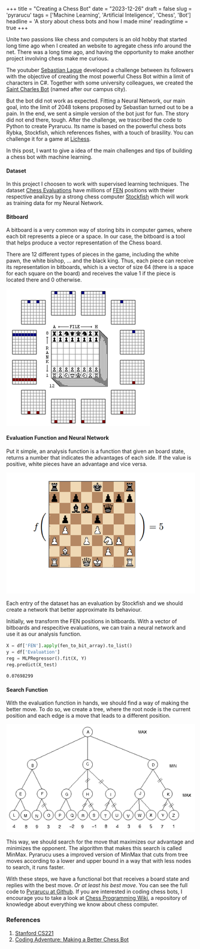 +++
title = "Creating a Chess Bot"
date = "2023-12-26"
draft = false
slug = 'pyrarucu'
tags = ['Machine Learning', 'Artificial Inteligence', 'Chess', 'Bot']
headline = 'A story about chess bots and how I made mine'
readingtime = true
+++

Unite two passions like chess and computers is an old hobby that started long time ago when I created an website to agregate chess info around the net. There was a long time ago, and having the opportunity to make another project involving chess make me curious. 

The youtuber [Sebastian Lague](https://www.youtube.com/c/SebastianLague) developed a challenge between its followers with the objective of creating the most powerful Chess Bot within a limit of characters in C#. Together with some university colleagues, we created the [Saint Charles Bot](https://github.com/icmc-data/tiny-chess-bots) (named after our campus city).

But the bot did not work as expected. Fitting a Neural Network, our main goal, into the limit of 2048 tokens proposed by Sebastian turned out to be a pain. In the end, we sent a simple version of the bot just for fun. The story did not end there, tough. After the challenge, we trascribed the code to Python to create Pyrarucu. Its name is based on the powerful chess bots Rybka, Stockfish, which references fishes, with a touch of brasility. You can challenge it for a game at [Lichess](https://lichess.org/@/Pyrarucu).

In this post, I want to give a idea of the main challenges and tips of building a chess bot with machine learning.

#### Dataset
In this project I choosen to work with supervised learning techniques. The dataset [Chess Evaluations](https://www.kaggle.com/datasets/ronakbadhe/chess-evaluations) have millions of [FEN](https://en.wikipedia.org/wiki/Forsyth%E2%80%93Edwards_Notation) positions with theier respective analizys by a strong chess computer [Stockfish](https://stockfishchess.org/) which will work as training data for my Neural Network.

#### Bitboard
A bitboard is a very common way of storing bits in computer games, where each bit represents a piece or a space. In our case, the bitboard is a tool that helps produce a vector representation of the Chess board.

There are 12 different types of pieces in the game, including the white pawn, the white bishop, ... and the black king. Thus, each piece can receive its representation in bitboards, which is a vector of size 64 (there is a space for each square on the board) and receives the value 1 if the piece is located there and 0 otherwise.

![../img/bitboard.gif](../img/bitboard.gif)

#### Evaluation Function and Neural Network
Put it simple, an analysis function is a function that given an board state, returns a number that indicates the advantages of each side. If the value is positive, white pieces have an advantage and vice versa. 

![evaluation](../img/evaluation.png)

Each entry of the dataset has an evaluation by Stockfish and we should create a network that better approximate its behaviour.

Initially, we transform the FEN positions in bitboards. With a vector of bitboards and respecitive evaluations, we can train a neural network and use it as our analysis function.

``` python
X = df['FEN'].apply(fen_to_bit_array).to_list()
y = df['Evaluation']
reg = MLPRegressor().fit(X, Y)
reg.predict(X_test)
```
``` bash
0.07698299
```

#### Search Function 
With the evaluation function in hands, we should find a way of making the better move. To do so, we create a tree, where the root node is the current position and each edge is a move that leads to a different position.

![minmax](../img/minmax.png)

This way, we should search for the move that maximizes our advantage and minimizes the opponent. The algorithm that makes this search is called MinMax. Pyrarucu uses a improved version of MinMax that cuts from tree moves according to a lower and upper bound in a way that with less nodes to search, it runs faster. 

With these steps, we have a functional bot that receives a board state and replies with the best move. *Or at least his best move*. You can see the full code to [Pyrarucu at Github](https://github.com/icmc-data/Pyrarucu/). If you are interested in coding chess bots, I encourage you to take a look at [Chess Programming Wiki](https://www.chessprogramming.org/Main_Page), a repository of knowledge about everything we know about chess computer. 

### References
1. [Stanford CS221](https://stanford.edu/~cpiech/cs221/apps/deepBlue.html)
2. [Coding Adventure: Making a Better Chess Bot](https://www.youtube.com/watch?v=_vqlIPDR2TU)